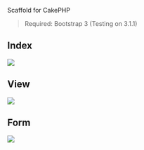 Scaffold for CakePHP
> Required: Bootstrap 3 (Testing on 3.1.1)

## Index
![](http://i33.fastpic.ru/big/2014/0219/4d/097870b6f932d4b0d10d0994abb93d4d.png)

## View
![](http://i33.fastpic.ru/big/2014/0219/99/9e6b791b4ee0ba75dbdfe04614300299.png)

## Form
![](http://i33.fastpic.ru/big/2014/0219/1d/b477fcb85ece2303aa42da8e000d5a1d.png)